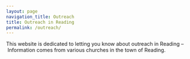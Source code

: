 ```yaml
---
layout: page
navigation_title: Outreach
title: Outreach in Reading
permalink: /outreach/
---
```


This website is dedicated to letting you know about outreach in Reading – Information comes from various churches in the town of Reading.
